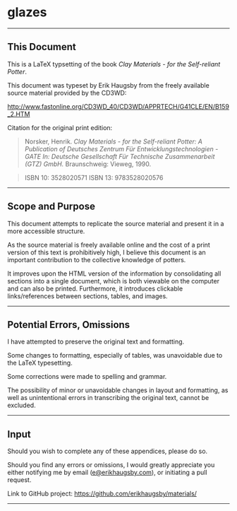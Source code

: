# glazes

---

## This Document

This is a LaTeX typsetting of the book *Clay Materials - for the Self-reliant Potter*.

This document was typeset by Erik Haugsby from the freely available source 
material provided by the CD3WD:

http://www.fastonline.org/CD3WD_40/CD3WD/APPRTECH/G41CLE/EN/B159_2.HTM

Citation for the original print edition:

>Norsker, Henrik. *Clay Materials - for the Self-reliant Potter: A Publication*
>     *of Deutsches Zentrum Für Entwicklungstechnologien - GATE In: Deutsche*
>	 *Gesellschaft Für Technische Zusammenarbeit (GTZ) GmbH.* 
>	 Braunschweig: Vieweg, 1990.

>ISBN 10: 3528020571  ISBN 13: 9783528020576

---

## Scope and Purpose

This document attempts to replicate the source material and present it in a more 
accessible structure.

As the source material is freely available online and the cost of a print version 
of this text is prohibitively high, I believe this document is an important 
contribution to the collective knowledge of potters. 

It improves upon the HTML version of the information by consolidating all sections 
into a single document, which is both viewable on the computer and can also be
printed. Furthermore, it introduces clickable links/references between sections, 
tables, and images.

---

## Potential Errors, Omissions

I have attempted to preserve the original text and formatting. 

Some changes to formatting, especially of tables, was unavoidable due to the 
LaTeX typesetting.

Some corrections were made to spelling and grammar.

The possibility of minor or unavoidable changes in layout and formatting, as 
well as unintentional errors in transcribing the original text, cannot be 
excluded.

---

## Input

Should you wish to complete any of these appendices, please do so.

Should you find any errors or omissions, I would greatly appreciate you either 
notifying me by email (e@erikhaugsby.com), or initiating a pull request.

Link to GitHub project: https://github.com/erikhaugsby/materials/

---